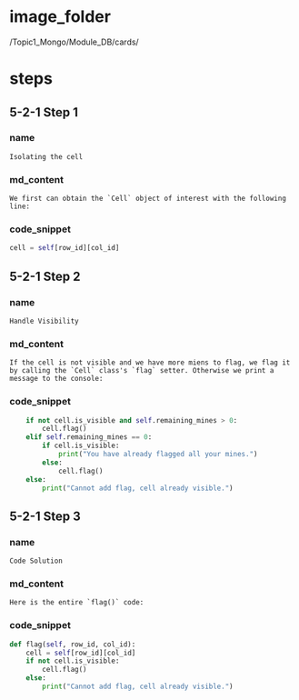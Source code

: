 # image_folder
/Topic1_Mongo/Module_DB/cards/

# steps

## 5-2-1 Step 1

### name
```
Isolating the cell
```
### md_content
```
We first can obtain the `Cell` object of interest with the following line: 
```

### code_snippet
```python
cell = self[row_id][col_id]
```

## 5-2-1 Step 2
### name
```
Handle Visibility
```
### md_content
```
If the cell is not visible and we have more miens to flag, we flag it by calling the `Cell` class's `flag` setter. Otherwise we print a message to the console:
```
### code_snippet
```python
    if not cell.is_visible and self.remaining_mines > 0:
        cell.flag()
    elif self.remaining_mines == 0:
        if cell.is_visible:
            print("You have already flagged all your mines.")
        else:
            cell.flag()    
    else:
        print("Cannot add flag, cell already visible.")
```
## 5-2-1 Step 3
### name
```
Code Solution
```
### md_content
```
Here is the entire `flag()` code:
```
### code_snippet
```python
def flag(self, row_id, col_id):
    cell = self[row_id][col_id]
    if not cell.is_visible:
        cell.flag()
    else:
        print("Cannot add flag, cell already visible.")
```